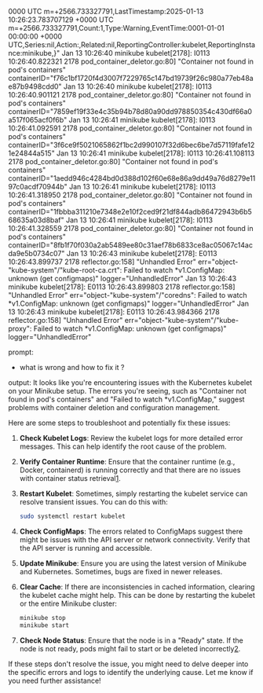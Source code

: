 0000 UTC m=+2566.733327791,LastTimestamp:2025-01-13 10:26:23.783707129 +0000 UTC m=+2566.733327791,Count:1,Type:Warning,EventTime:0001-01-01 00:00:00 +0000 UTC,Series:nil,Action:,Related:nil,ReportingController:kubelet,ReportingInstance:minikube,}"
Jan 13 10:26:40 minikube kubelet[2178]: I0113 10:26:40.822321    2178 pod_container_deletor.go:80] "Container not found in pod's containers" containerID="f76c1bf1720f4d3007f7229765c147bd19739f26c980a77eb48ae87b9498cdd0"
Jan 13 10:26:40 minikube kubelet[2178]: I0113 10:26:40.901121    2178 pod_container_deletor.go:80] "Container not found in pod's containers" containerID="7859ef19f33e4c35b94b78d80a90dd978850354c430df66a0a517f065acf0f6b"
Jan 13 10:26:41 minikube kubelet[2178]: I0113 10:26:41.092591    2178 pod_container_deletor.go:80] "Container not found in pod's containers" containerID="3f6ce9f5021065862f1bc2d990107f32d6bec6be7d57119fafe121e24844a515"
Jan 13 10:26:41 minikube kubelet[2178]: I0113 10:26:41.108113    2178 pod_container_deletor.go:80] "Container not found in pod's containers" containerID="1aedd946c4284bd0d388d102f60e68e86a9dd49a76d8279e1197c0acdf70944b"
Jan 13 10:26:41 minikube kubelet[2178]: I0113 10:26:41.318950    2178 pod_container_deletor.go:80] "Container not found in pod's containers" containerID="1fbbba311210e7348e2e10f2ced9f21df844adb86472943b6b568635a03d8baf"
Jan 13 10:26:41 minikube kubelet[2178]: I0113 10:26:41.328559    2178 pod_container_deletor.go:80] "Container not found in pod's containers" containerID="8fb1f70f030a2ab5489ee80c31aef78b6833ce8ac05067c14acda9e5b0734c07"
Jan 13 10:26:43 minikube kubelet[2178]: E0113 10:26:43.899737    2178 reflector.go:158] "Unhandled Error" err="object-\"kube-system\"/\"kube-root-ca.crt\": Failed to watch *v1.ConfigMap: unknown (get configmaps)" logger="UnhandledError"
Jan 13 10:26:43 minikube kubelet[2178]: E0113 10:26:43.899803    2178 reflector.go:158] "Unhandled Error" err="object-\"kube-system\"/\"coredns\": Failed to watch *v1.ConfigMap: unknown (get configmaps)" logger="UnhandledError"
Jan 13 10:26:43 minikube kubelet[2178]: E0113 10:26:43.984366    2178 reflector.go:158] "Unhandled Error" err="object-\"kube-system\"/\"kube-proxy\": Failed to watch *v1.ConfigMap: unknown (get configmaps)" logger="UnhandledError"

prompt:
- what is wrong and how to fix it ?

output:
It looks like you're encountering issues with the Kubernetes kubelet on your Minikube setup. The errors you're seeing, such as "Container not found in pod's containers" and "Failed to watch *v1.ConfigMap," suggest problems with container deletion and configuration management.

Here are some steps to troubleshoot and potentially fix these issues:

1. **Check Kubelet Logs**: Review the kubelet logs for more detailed error messages. This can help identify the root cause of the problem.

2. **Verify Container Runtime**: Ensure that the container runtime (e.g., Docker, containerd) is running correctly and that there are no issues with container status retrieval[1](https://github.com/containerd/containerd/issues/9070).

3. **Restart Kubelet**: Sometimes, simply restarting the kubelet service can resolve transient issues. You can do this with:
   ```sh
   sudo systemctl restart kubelet
   ```

4. **Check ConfigMaps**: The errors related to ConfigMaps suggest there might be issues with the API server or network connectivity. Verify that the API server is running and accessible.

5. **Update Minikube**: Ensure you are using the latest version of Minikube and Kubernetes. Sometimes, bugs are fixed in newer releases.

6. **Clear Cache**: If there are inconsistencies in cached information, clearing the kubelet cache might help. This can be done by restarting the kubelet or the entire Minikube cluster:
   ```sh
   minikube stop
   minikube start
   ```

7. **Check Node Status**: Ensure that the node is in a "Ready" state. If the node is not ready, pods might fail to start or be deleted incorrectly[2](https://midbai.com/en/post/error-occurred-find-container/).

If these steps don't resolve the issue, you might need to delve deeper into the specific errors and logs to identify the underlying cause. Let me know if you need further assistance!
